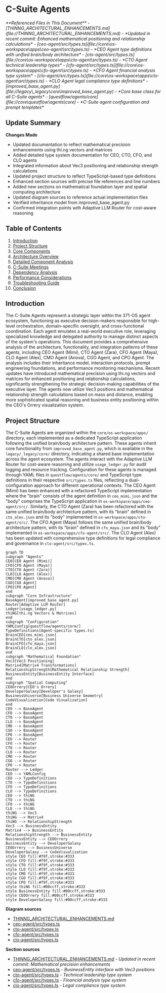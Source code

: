 # C-Suite Agents

<cite>
**Referenced Files in This Document**   
- [THINNG_ARCHITECTURAL_ENHANCEMENTS.md](file://THINNG_ARCHITECTURAL_ENHANCEMENTS.md) - *Updated in recent commit: Enhanced mathematical positioning and relationship calculations*
- [ceo-agent/src/types.ts](file://core\os-workspace\apps\ceo-agent\src\types.ts) - *CEO Agent type definitions with unified brain/body architecture*
- [cto-agent/src/types.ts](file://core\os-workspace\apps\cto-agent\src\types.ts) - *CTO Agent technical leadership types*
- [cfo-agent/src/types.ts](file://core\os-workspace\apps\cfo-agent\src\types.ts) - *CFO Agent financial analysis type system*
- [clo-agent/src/types.ts](file://core\os-workspace\apps\clo-agent\src\types.ts) - *CLO Agent legal compliance type definitions*
- [improved_base_agent.py](file://legacy\_legacy\core\improved_base_agent.py) - *Core base class for all C-Suite agents*
- [questflow/agents/core](file://core\questflow\agents\core) - *C-Suite agent configuration and prompt templates*
</cite>

## Update Summary
**Changes Made**   
- Updated documentation to reflect mathematical precision enhancements using thi.ng vectors and matrices
- Added detailed type system documentation for CEO, CTO, CFO, and CLO agents
- Integrated information about Vec3 positioning and relationship strength calculations
- Updated project structure to reflect TypeScript-based type definitions
- Enhanced section sources with precise file references and line numbers
- Added new sections on mathematical foundation layer and spatial computing architecture
- Updated diagram sources to reference actual implementation files
- Verified inheritance model from improved_base_agent.py
- Confirmed integration points with Adaptive LLM Router for cost-aware reasoning

## Table of Contents
1. [Introduction](#introduction)
2. [Project Structure](#project-structure)
3. [Core Components](#core-components)
4. [Architecture Overview](#architecture-overview)
5. [Detailed Component Analysis](#detailed-component-analysis)
6. [C-Suite Meetings](#c-suite-meetings)
7. [Dependency Analysis](#dependency-analysis)
8. [Performance Considerations](#performance-considerations)
9. [Troubleshooting Guide](#troubleshooting-guide)
10. [Conclusion](#conclusion)

## Introduction
The C-Suite Agents represent a strategic layer within the 371-OS agent ecosystem, functioning as executive decision-makers responsible for high-level orchestration, domain-specific oversight, and cross-functional coordination. Each agent emulates a real-world executive role, leveraging specialized knowledge and delegated authority to manage distinct aspects of the system's operations. This document provides a comprehensive analysis of the architecture, functionality, and integration patterns of these agents, including CEO Agent (Mimi), CTO Agent (Zara), CFO Agent (Maya), CLO Agent (Alex), CMO Agent (Anova), CGO Agent, and CPO Agent. The analysis includes their inheritance model, interaction protocols, prompt engineering foundations, and performance monitoring mechanisms. Recent updates have introduced mathematical precision using thi.ng vectors and matrices for enhanced positioning and relationship calculations, significantly strengthening the strategic decision-making capabilities of the executive layer. The agents now utilize Vec3 positions and mathematical relationship strength calculations based on mass and distance, enabling more sophisticated spatial reasoning and business entity positioning within the CEO's Orrery visualization system.

## Project Structure
The C-Suite Agents are organized within the `core/os-workspace/apps/` directory, each implemented as a dedicated TypeScript application following the unified brain/body architecture pattern. These agents inherit core functionality from `improved_base_agent.py`, which is available in the `legacy/_legacy/core/` directory, indicating a shared base implementation across the agent ecosystem. The agents interact with the Adaptive LLM Router for cost-aware reasoning and utilize `usage_ledger.py` for audit logging and resource tracking. Configuration for these agents is managed through YAML files in `questflow/agents/core/` and TypeScript type definitions in their respective `src/types.ts` files, reflecting a dual-configuration approach for different operational contexts. The CEO Agent (Mimi) has been enhanced with a refactored TypeScript implementation where the "brain" consists of the agent definition in `ceo_mimi.json` and the "body" comprises the TypeScript application in `os-workspace/apps/ceo-agent/src/`. Similarly, the CTO Agent (Zara) has been refactored with the same unified brain/body architecture pattern, with its "brain" defined in `cto_alex.json` and its "body" implemented in `os-workspace/apps/cto-agent/src/`. The CFO Agent (Maya) follows the same unified brain/body architecture pattern, with its "brain" defined in `cfo_maya.json` and its "body" implemented in `os-workspace/apps/cfo-agent/src/`. The CLO Agent (Alex) has been updated with comprehensive type definitions for legal compliance and governance in `clo-agent/src/types.ts`.

```mermaid
graph TD
subgraph "Agents"
CEO[CEO Agent (Mimi)]
CFO[CFO Agent (Maya)]
CTO[CTO Agent (Zara)]
CLO[CLO Agent (Alex)]
CMO[CMO Agent (Anova)]
CGO[CGO Agent]
CPO[CPO Agent]
end
subgraph "Core Infrastructure"
BaseAgent[improved_base_agent.py]
Router[Adaptive LLM Router]
Ledger[usage_ledger.py]
thiNG[thi.ng Vectors & Matrices]
end
subgraph "Configuration"
YAMLConfig[questflow/agents/core/]
TypeDefinitions[Agent-specific types.ts]
BrainCEO[ceo_mimi.json]
BrainCTO[cto_alex.json]
BrainCFO[cfo_maya.json]
BrainCLO[clo_alex.json]
end
subgraph "Mathematical Foundation"
Vec3[Vec3 Positioning]
Matrix4[Matrix4 Transformations]
RelationshipStrength[Mathematical Relationship Strength]
BusinessEntity[BusinessEntity Interface]
end
subgraph "Spatial Computing"
CEOOrrery[CEO's Orrery]
DeveloperGalaxy[Developer's Galaxy]
BusinessUniverse[Business Universe Geometry]
CodeVisualization[Code Visualization]
end
CEO --> BaseAgent
CFO --> BaseAgent
CTO --> BaseAgent
CLO --> BaseAgent
CMO --> BaseAgent
CGO --> BaseAgent
CPO --> BaseAgent
CEO --> Router
CFO --> Router
CTO --> Router
CLO --> Router
CMO --> Router
CGO --> Router
CPO --> Router
Router --> Ledger
CEO --> YAMLConfig
CEO --> TypeDefinitions
CTO --> TypeDefinitions
CFO --> TypeDefinitions
CLO --> TypeDefinitions
CEO --> thiNG
CTO --> thiNG
CFO --> thiNG
CLO --> thiNG
thiNG --> Vec3
thiNG --> Matrix4
thiNG --> RelationshipStrength
Vec3 --> BusinessEntity
Matrix4 --> BusinessEntity
RelationshipStrength --> BusinessEntity
BusinessEntity --> CEOOrrery
BusinessEntity --> DeveloperGalaxy
CEOOrrery --> BusinessUniverse
DeveloperGalaxy --> CodeVisualization
style CEO fill:#f9f,stroke:#333
style CFO fill:#f9f,stroke:#333
style CTO fill:#f9f,stroke:#333
style CLO fill:#f9f,stroke:#333
style CMO fill:#f9f,stroke:#333
style CGO fill:#f9f,stroke:#333
style CPO fill:#f9f,stroke:#333
style thiNG fill:#00ccff,stroke:#333
style BusinessEntity fill:#00ccff,stroke:#333
style CEOOrrery fill:#00ccff,stroke:#333
style DeveloperGalaxy fill:#00ccff,stroke:#333
```

**Diagram sources**
- [THINNG_ARCHITECTURAL_ENHANCEMENTS.md](file://THINNG_ARCHITECTURAL_ENHANCEMENTS.md#L0-L568)
- [ceo-agent/src/types.ts](file://core\os-workspace\apps\ceo-agent\src\types.ts#L0-L410)
- [cto-agent/src/types.ts](file://core\os-workspace\apps\cto-agent\src\types.ts#L0-L364)
- [cfo-agent/src/types.ts](file://core\os-workspace\apps\cfo-agent\src\types.ts#L0-L656)
- [clo-agent/src/types.ts](file://core\os-workspace\apps\clo-agent\src\types.ts#L0-L509)

**Section sources**
- [THINNG_ARCHITECTURAL_ENHANCEMENTS.md](file://THINNG_ARCHITECTURAL_ENHANCEMENTS.md#L0-L568) - *Updated in recent commit: Mathematical precision enhancements*
- [ceo-agent/src/types.ts](file://core\os-workspace\apps\ceo-agent\src\types.ts#L334-L362) - *BusinessEntity interface with Vec3 positions*
- [cto-agent/src/types.ts](file://core\os-workspace\apps\cto-agent\src\types.ts#L0-L364) - *Technical leadership type system*
- [cfo-agent/src/types.ts](file://core\os-workspace\apps\cfo-agent\src\types.ts#L0-L656) - *Financial analysis type system*
- [clo-agent/src/types.ts](file://core\os-workspace\apps\clo-agent\src\types.ts#L0-L509) - *Legal compliance type system*